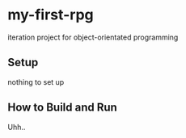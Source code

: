 # my-first-rpg

iteration project for object-orientated programming

## Setup

nothing to set up

## How to Build and Run

Uhh..
